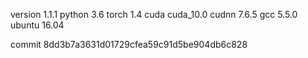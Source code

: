 version 1.1.1
python 3.6
torch 1.4
cuda cuda_10.0
cudnn 7.6.5
gcc 5.5.0
ubuntu 16.04

commit 8dd3b7a3631d01729cfea59c91d5be904db6c828